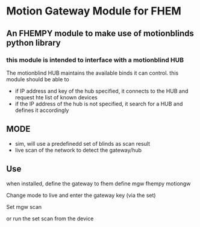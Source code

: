 # Motion Gateway Module for FHEM

## An FHEMPY module to make use of motionblinds python library

### this module is intended to interface with a motionblind HUB

The motionblind HUB maintains the available binds it can control.
this module should be able to
+ if IP address and key of the hub specified, it connects to the HUB and request hte list of known devices
+ if the IP address of the hub is not specified, it search for a HUB and defines it accordingly


## MODE
+ sim, will use a predefinedd set of blinds as scan result
+  live scan of the network to detect the gateway/hub

  
## Use

when installed, define the gateway to fhem 
  define mgw fhempy motiongw

Change mode to live and enter the gateway key (via the set)

  Set mgw scan 

or run the set scan from the device
